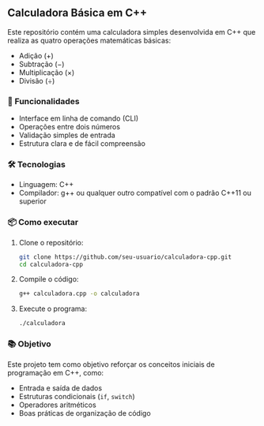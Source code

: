 ## Calculadora Básica em C++

Este repositório contém uma calculadora simples desenvolvida em C++ que realiza as quatro operações matemáticas básicas:

* Adição (+)
* Subtração (−)
* Multiplicação (×)
* Divisão (÷)

### 🚀 Funcionalidades

* Interface em linha de comando (CLI)
* Operações entre dois números
* Validação simples de entrada
* Estrutura clara e de fácil compreensão

### 🛠️ Tecnologias

* Linguagem: C++
* Compilador: g++ ou qualquer outro compatível com o padrão C++11 ou superior

### 📦 Como executar

1. Clone o repositório:

   ```bash
   git clone https://github.com/seu-usuario/calculadora-cpp.git
   cd calculadora-cpp
   ```

2. Compile o código:

   ```bash
   g++ calculadora.cpp -o calculadora
   ```

3. Execute o programa:

   ```bash
   ./calculadora
   ```

### 📚 Objetivo

Este projeto tem como objetivo reforçar os conceitos iniciais de programação em C++, como:

* Entrada e saída de dados
* Estruturas condicionais (`if`, `switch`)
* Operadores aritméticos
* Boas práticas de organização de código

